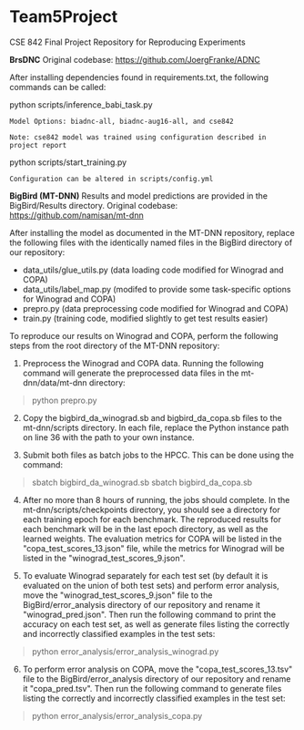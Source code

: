 # Team5Project
CSE 842 Final Project Repository for Reproducing Experiments


**BrsDNC**
Original codebase: https://github.com/JoergFranke/ADNC

After installing dependencies found in requirements.txt, the following commands can be called:

  python scripts/inference_babi_task.py <model>
  
    Model Options: biadnc-all, biadnc-aug16-all, and cse842
    
    Note: cse842 model was trained using configuration described in project report
  
  python scripts/start_training.py
  
    Configuration can be altered in scripts/config.yml
  
  
**BigBird (MT-DNN)**
Results and model predictions are provided in the BigBird/Results directory.
Original codebase: https://github.com/namisan/mt-dnn

After installing the model as documented in the MT-DNN repository, replace the following files with the identically named files in the BigBird directory of our repository:
* data_utils/glue_utils.py (data loading code modified for Winograd and COPA)
* data_utils/label_map.py (modifed to provide some task-specific options for Winograd and COPA)
* prepro.py (data preprocessing code modified for Winograd and COPA)
* train.py (training code, modified slightly to get test results easier)

To reproduce our results on Winograd and COPA, perform the following steps from the root directory of the MT-DNN repository:
1. Preprocess the Winograd and COPA data. Running the following command will generate the preprocessed data files in the mt-dnn/data/mt-dnn directory:
  
> python prepro.py

2. Copy the bigbird_da_winograd.sb and bigbird_da_copa.sb files to the mt-dnn/scripts directory. In each file, replace the Python instance path on line 36 with the path to your own instance.

3. Submit both files as batch jobs to the HPCC. This can be done using the command:
> sbatch bigbird_da_winograd.sb
> sbatch bigbird_da_copa.sb

4. After no more than 8 hours of running, the jobs should complete. In the mt-dnn/scripts/checkpoints directory, you should see a directory for each training epoch for each benchmark. The reproduced results for each benchmark will be in the last epoch directory, as well as the learned weights. The evaluation metrics for COPA will be listed in the "copa_test_scores_13.json" file, while the metrics for Winograd will be listed in the "winograd_test_scores_9.json".

5. To evaluate Winograd separately for each test set (by default it is evaluated on the union of both test sets) and perform error analysis, move the "winograd_test_scores_9.json" file to the BigBird/error_analysis directory of our repository and rename it "winograd_pred.json". Then run the following command to print the accuracy on each test set, as well as generate files listing the correctly and incorrectly classified examples in the test sets:
> python error_analysis/error_analysis_winograd.py

6. To perform error analysis on COPA, move the "copa_test_scores_13.tsv" file to the BigBird/error_analysis directory of our repository and rename it "copa_pred.tsv". Then run the following command to generate files listing the correctly and incorrectly classified examples in the test set:
> python error_analysis/error_analysis_copa.py

